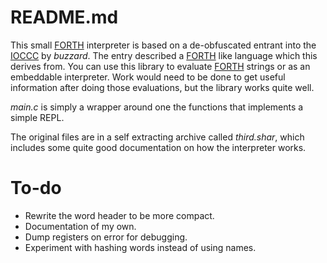 # README.md

This small [FORTH][] interpreter is based on a de-obfuscated entrant
into the [IOCCC][] by *buzzard*. The entry described a [FORTH][]
like language which this derives from. You can use this library to
evaluate [FORTH][] strings or as an embeddable interpreter. Work
would need to be done to get useful information after doing those
evaluations, but the library works quite well.

*main.c* is simply a wrapper around one the functions that implements
a simple REPL.

The original files are in a self extracting archive called *third.shar*,
which includes some quite good documentation on how the interpreter works.

# To-do

* Rewrite the word header to be more compact.
* Documentation of my own.
* Dump registers on error for debugging.
* Experiment with hashing words instead of using names.

[FORTH]: https://en.wikipedia.org/wiki/Forth_%28programming_language%29
[IOCCC]: http://ioccc.org/winners.html
